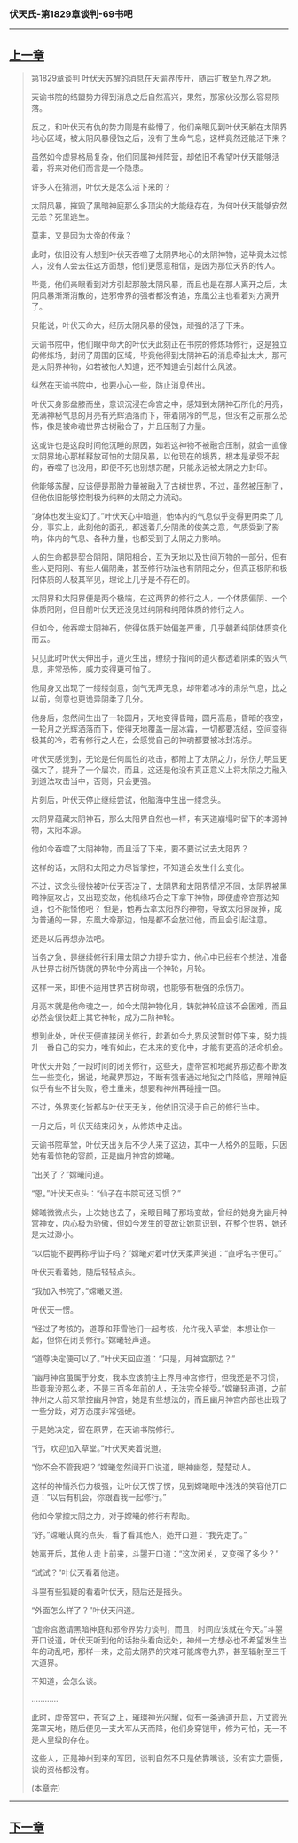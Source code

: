 ### 伏天氏-第1829章谈判-69书吧

--------
[上一章](./70a8fedd1c0c0cd8262da19d97a53461.md)
--------


>
>
>
>第1829章谈判
>叶伏天苏醒的消息在天谕界传开，随后扩散至九界之地。
>
>天谕书院的结盟势力得到消息之后自然高兴，果然，那家伙没那么容易陨落。
>
>反之，和叶伏天有仇的势力则是有些懵了，他们亲眼见到叶伏天躺在太阴界地心区域，被太阴风暴侵蚀之后，没有了生命气息，这样竟然还能活下来？
>
>虽然如今虚界格局复杂，他们同属神州阵营，却依旧不希望叶伏天能够活着，将来对他们而言是一个隐患。
>
>许多人在猜测，叶伏天是怎么活下来的？
>
>太阴风暴，摧毁了黑暗神庭那么多顶尖的大能级存在，为何叶伏天能够安然无恙？死里逃生。
>
>莫非，又是因为大帝的传承？
>
>此时，依旧没有人想到叶伏天吞噬了太阴界地心的太阴神物，这毕竟太过惊人，没有人会去往这方面想，他们更愿意相信，是因为那位天界的传人。
>
>毕竟，他们亲眼看到对方引起那股太阴风暴，而且也是在那人离开之后，太阴风暴渐渐消散的，连邪帝界的强者都没有追，东凰公主也看着对方离开了。
>
>只能说，叶伏天命大，经历太阴风暴的侵蚀，顽强的活了下来。
>
>天谕书院中，他们眼中命大的叶伏天此刻正在书院的修炼场修行，这是独立的修炼场，封闭了周围的区域，毕竟他得到太阴神石的消息牵扯太大，那可是太阴界神物，如若被他人知道，还不知道会引起什么风波。
>
>纵然在天谕书院中，也要小心一些，防止消息传出。
>
>叶伏天身影盘膝而坐，意识沉浸在命宫之中，感知到太阴神石所化的月亮，充满神秘气息的月亮有光辉洒落而下，带着阴冷的气息，但没有之前那么恐怖，像是被命魂世界古树融合了，并且压制了力量。
>
>这或许也是这段时间他沉睡的原因，如若这神物不被融合压制，就会一直像太阴界地心那样释放可怕的太阴风暴，以他现在的境界，根本是承受不起的，吞噬了也没用，即便不死也别想苏醒，只能永远被太阴之力封印。
>
>他能够苏醒，应该便是那股力量被融入了古树世界，不过，虽然被压制了，但他依旧能够控制极为纯粹的太阴之力流动。
>
>“身体也发生变幻了。”叶伏天心中暗道，他体内的气息似乎变得更阴柔了几分，事实上，此刻他的面孔，都透着几分阴柔的俊美之意，气质受到了影响，体内的气息、各种力量，也都受到了太阴之力影响。
>
>人的生命都是契合阴阳，阴阳相合，互为天地以及世间万物的一部分，但有些人更阳刚、有些人偏阴柔，甚至修行功法也有阴阳之分，但真正极阴和极阳体质的人极其罕见，理论上几乎是不存在的。
>
>太阴界和太阳界便是两个极端，在这两界的修行之人，一个体质偏阴、一个体质阳刚，但目前叶伏天还没见过纯阴和纯阳体质的修行之人。
>
>但如今，他吞噬太阴神石，使得体质开始偏差严重，几乎朝着纯阴体质变化而去。
>
>只见此时叶伏天伸出手，道火生出，缭绕于指间的道火都透着阴柔的毁灭气息，非常恐怖，威力变得更可怕了。
>
>他周身又出现了一缕缕剑意，剑气无声无息，却带着冰冷的肃杀气息，比之以前，剑意也更诡异阴柔了几分。
>
>他身后，忽然间生出了一轮圆月，天地变得昏暗，圆月高悬，昏暗的夜空，一轮月之光辉洒落而下，使得天地覆盖一层冰霜，一切都要冻结，空间变得极其的冷，若有修行之人在，会感觉自己的神魂都要被冰封冻杀。
>
>叶伏天感觉到，无论是任何属性的攻击，都附上了太阴之力，杀伤力明显更强大了，提升了一个层次，而且，这还是他没有真正意义上将太阴之力融入到道法攻击当中，否则，只会更强。
>
>片刻后，叶伏天停止继续尝试，他脑海中生出一缕念头。
>
>太阴界蕴藏太阴神石，那么太阳界自然也一样，有天道崩塌时留下的本源神物，太阳本源。
>
>他如今吞噬了太阴神物，而且活了下来，要不要试试去太阳界？
>
>这样的话，太阴和太阳之力尽皆掌控，不知道会发生什么变化。
>
>不过，这念头很快被叶伏天否决了，太阴界和太阳界情况不同，太阴界被黑暗神庭攻占，又出现变故，他机缘巧合之下拿下神物，即便虚帝宫那边知道，也不能怪他吧？
>但是，他再去拿太阳界的神物，导致太阳界废掉，成为普通的一界，东凰大帝那边，怕是都不会放过他，而且会引起注意。
>
>还是以后再想办法吧。
>
>当务之急，是继续修行利用太阴之力提升实力，他心中已经有个想法，准备从世界古树所铸就的界轮中分离出一个神轮，月轮。
>
>这样一来，即便不适用世界古树命魂，也能够有极强的杀伤力。
>
>月亮本就是他命魂之一，如今太阴神物化月，铸就神轮应该不会困难，而且必然会很快赶上其它神轮，成为二阶神轮。
>
>想到此处，叶伏天便直接闭关修行，趁着如今九界风波暂时停下来，努力提升一番自己的实力，唯有如此，在未来的变化中，才能有更高的活命机会。
>
>叶伏天开始了一段时间的闭关修行，这些天，虚帝宫和地藏界那边都不断发生一些变化，据说，地藏界那边，不断有强者通过地狱之门降临，黑暗神庭似乎有些不甘失败，卷土重来，想要和神州再碰撞一回。
>
>不过，外界变化皆都与叶伏天无关，他依旧沉浸于自己的修行当中。
>
>一月之后，叶伏天结束闭关，从修炼中走出。
>
>天谕书院草堂，叶伏天出关后不少人来了这边，其中一人格外的显眼，只因她有着惊艳的容颜，正是幽月神宫的嫦曦。
>
>“出关了？”嫦曦问道。
>
>“恩。”叶伏天点头：“仙子在书院可还习惯？”
>
>嫦曦微微点头，上次她也去了，亲眼目睹了那场变故，曾经的她身为幽月神宫神女，内心极为骄傲，但如今发生的变故让她意识到，在整个世界，她还是太过渺小。
>
>“以后能不要再称呼仙子吗？”嫦曦对着叶伏天柔声笑道：“直呼名字便可。”
>
>叶伏天看着她，随后轻轻点头。
>
>“我加入书院了。”嫦曦又道。
>
>叶伏天一愣。
>
>“经过了考核的，道尊和菲雪他们一起考核，允许我入草堂，本想让你一起，但你在闭关修行。”嫦曦轻声道。
>
>“道尊决定便可以了。”叶伏天回应道：“只是，月神宫那边？”
>
>“幽月神宫虽属于分支，我本应该前往上界月神宫修行，但我还是不习惯，毕竟我没那么老，不是三百多年前的人，无法完全接受。”嫦曦轻声道，之前神州之人前来掌控幽月神宫，她是有些想法的，而且幽月神宫内部也出现了一些分歧，对方态度非常强硬。
>
>于是她决定，留在原界，在天谕书院修行。
>
>“行，欢迎加入草堂。”叶伏天笑着说道。
>
>“你不会不管我吧？”嫦曦忽然间开口说道，眼神幽怨，楚楚动人。
>
>这样的神情杀伤力极强，让叶伏天愣了愣，见到嫦曦眼中浅浅的笑容他开口道：“以后有机会，你跟着我一起修行。”
>
>他如今掌控太阴之力，对于嫦曦的修行有帮助。
>
>“好。”嫦曦认真的点头，看了看其他人，她开口道：“我先走了。”
>
>她离开后，其他人走上前来，斗曌开口道：“这次闭关，又变强了多少？”
>
>“试试？”叶伏天看着他道。
>
>斗曌有些狐疑的看着叶伏天，随后还是摇头。
>
>“外面怎么样了？”叶伏天问道。
>
>“虚帝宫邀请黑暗神庭和邪帝界势力谈判，而且，时间应该就在今天。”斗曌开口说道，叶伏天听到他的话抬头看向远处，神州一方想必也不希望发生当年的动乱吧，那样一来，之前太阴界的灾难可能席卷九界，甚至辐射至三千大道界。
>
>不知道，会怎么谈。
>
>…………
>
>此时，虚帝宫中，苍穹之上，璀璨神光闪耀，似有一条通道开启，万丈霞光笼罩天地，随后便见一支大军从天而降，他们身穿铠甲，修为可怕，无一不是人皇级的存在。
>
>这些人，正是神州到来的军团，谈判自然不只是依靠嘴谈，没有实力震慑，谈的资格都没有。
>
>(本章完)
>
>

--------
[下一章](./1b9de0cca3ae8f65ef8f4b2617d326cf.md)
--------
